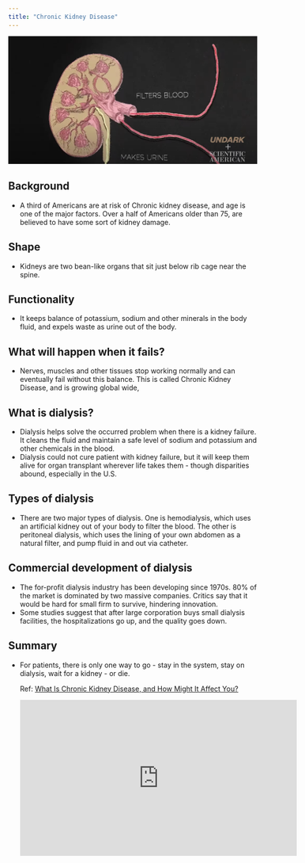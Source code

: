 ```yaml
---
title: "Chronic Kidney Disease"
---
```

![Kidney-image.png](/notes/image/Kidney-image.png)

## Background
- A third of Americans are at risk of Chronic kidney disease, and age is one of the major factors. Over a half of Americans older than 75, are believed to have some sort of kidney damage.
## Shape
- Kidneys are two bean-like organs that sit just below rib cage near the spine.
## Functionality
- It keeps balance of potassium, sodium and other minerals in the body fluid, and expels waste as urine out of the body.
## What will happen when it fails?
- Nerves, muscles and other tissues stop working normally and can eventually fail without this balance. This is called Chronic Kidney Disease, and is growing global wide,
## What is dialysis?
- Dialysis helps solve the occurred problem when there is a kidney failure. It cleans the fluid and maintain a safe level of sodium and potassium and other chemicals in the blood.
- Dialysis could not cure patient with kidney failure, but it will keep them alive for organ transplant wherever life takes them - though disparities abound, especially in the U.S.
## Types of dialysis
- There are two major types of dialysis. One is hemodialysis, which uses an artificial kidney out of your body to filter the blood. The other is peritoneal dialysis, which uses the lining of your own abdomen as a natural filter, and pump fluid in and out via catheter.
## Commercial development of dialysis
- The for-profit dialysis industry has been developing since 1970s. 80% of the market is dominated by two massive companies. Critics say that it would be hard for small firm to survive, hindering innovation.
- Some studies suggest that after large corporation buys small dialysis facilities, the hospitalizations go up, and the quality goes down.
## Summary
- For patients, there is only one way to go - stay in the system, stay on dialysis, wait for a kidney - or die.
  
  Ref: [What Is Chronic Kidney Disease, and How Might It Affect You?](https://www.scientificamerican.com/video/what-is-chronic-kidney-disease-and-how-might-it-affect-you/)
  
  <center>
  <iframe width="560" height="315" src="https://www.youtube.com/embed/AMNlwB_CS_I" title="YouTube video player" frameborder="0" allow="accelerometer; autoplay; clipboard-write; encrypted-media; gyroscope; picture-in-picture" allowfullscreen></iframe>
  </center>